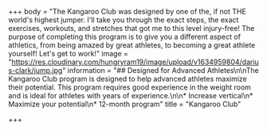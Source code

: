 +++
body = "The Kangaroo Club was designed by one of the, if not THE world's highest jumper. I'll take you through the exact steps, the exact exercises, workouts, and stretches that got me to this level injury-free! The purpose of completing this program is to give you a different aspect of athletics, from being amazed by great athletes, to becoming a great athlete yourself! Let's get to work!"
image = "https://res.cloudinary.com/hungryram19/image/upload/v1634959804/darius-clark/jump.jpg"
information = "## Designed for Advanced Athletes\n\nThe Kangaroo Club program is designed to help advanced athletes maximize their potential. This program requires good experience in the weight room and is ideal for athletes with years of experience.\n\n* Increase vertical\n* Maximize your potential\n* 12-month program"
title = "Kangaroo Club"

+++
